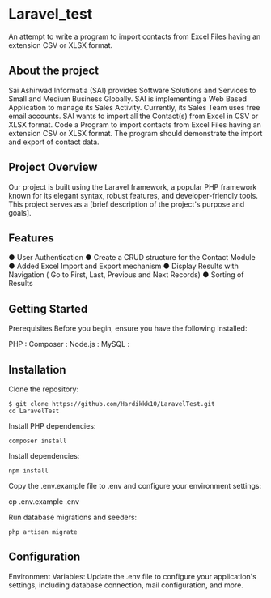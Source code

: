# Laravel_test

An attempt to write a program to import contacts from Excel Files having an extension CSV or XLSX format.

## About the project

Sai Ashirwad Informatia (SAI) provides Software Solutions and Services to Small and Medium Business Globally. SAI is implementing a Web Based Application to manage its Sales Activity. Currently, its Sales Team uses free email accounts. SAI wants to import all the Contact(s) from Excel in CSV or XLSX format.
Code a Program to import contacts from Excel Files having an extension CSV or XLSX format.
The program should demonstrate the import and export of contact data.

## Project Overview

Our project is built using the Laravel framework, a popular PHP framework known for its elegant syntax, robust features, and developer-friendly tools. This project serves as a [brief description of the project's purpose and goals].

## Features

● User Authentication
● Create a CRUD structure for the Contact Module
● Added Excel Import and Export mechanism
● Display Results with Navigation ( Go to First, Last, Previous and Next Records)
● Sorting of Results

## Getting Started

Prerequisites
Before you begin, ensure you have the following installed:

PHP :
Composer :
Node.js :
MySQL :

## Installation

Clone the repository:

```
$ git clone https://github.com/Hardikkk10/LaravelTest.git 
cd LaravelTest
```


Install PHP dependencies:

`composer install`

Install dependencies:

`npm install`

Copy the .env.example file to .env and configure your environment settings:

cp .env.example .env

Run database migrations and seeders:

`php artisan migrate`

## Configuration

Environment Variables: Update the .env file to configure your application's settings, including database connection, mail configuration, and more.



